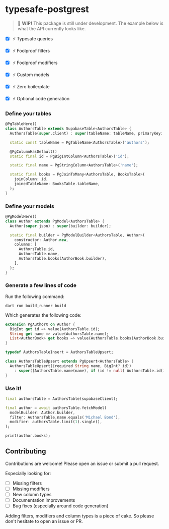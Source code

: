 # typesafe-postgrest

> 🚧 **WIP!** This package is still under development. The example below is what the API currently looks like.

- [x] ⚡️ Typesafe queries
- [x] ⚡️ Foolproof filters
- [x] ⚡️ Foolproof modifiers
- [x] ⚡️ Custom models
- [x] ⚡️ Zero boilerplate
- [x] ⚡️ Optional code generation


### Define your tables
``` dart
@PgTableHere()
class AuthorsTable extends SupabaseTable<AuthorsTable> {
  AuthorsTable(super.client) : super(tableName: tableName, primaryKey: [id]);

  static const tableName = PgTableName<AuthorsTable>('authors');

  @PgColumnHasDefault()
  static final id = PgBigIntColumn<AuthorsTable>('id');

  static final name = PgStringColumn<AuthorsTable>('name');

  static final books = PgJoinToMany<AuthorsTable, BooksTable>(
    joinColumn: id,
    joinedTableName: BooksTable.tableName,
  );
}
```

### Define your models
``` dart
@PgModelHere()
class Author extends PgModel<AuthorsTable> {
  Author(super.json) : super(builder: builder);

  static final builder = PgModelBuilder<AuthorsTable, Author>(
    constructor: Author.new,
    columns: [
      AuthorsTable.id,
      AuthorsTable.name,
      AuthorsTable.books(AuthorBook.builder),
    ],
  );
}
```

### Generate a few lines of code
Run the following command:
``` shell
dart run build_runner build
```
Which generates the following code:
``` dart
extension PgAuthorX on Author {
  BigInt get id => value(AuthorsTable.id);
  String get name => value(AuthorsTable.name);
  List<AuthorBook> get books => value(AuthorsTable.books(AuthorBook.builder));
}
```
``` dart
typedef AuthorsTableInsert = AuthorsTableUpsert;

class AuthorsTableUpsert extends PgUpsert<AuthorsTable> {
  AuthorsTableUpsert({required String name, BigInt? id})
    : super([AuthorsTable.name(name), if (id != null) AuthorsTable.id(id)]);
}
```

### Use it!
``` dart
final authorsTable = AuthorsTable(supabaseClient);

final author = await authorsTable.fetchModel(
  modelBuilder: Author.builder,
  filter: AuthorsTable.name.equals('Michael Bond'),
  modifier: authorsTable.limit(1).single(),
);

print(author.books);
```

## Contributing
Contributions are welcome! Please open an issue or submit a pull request.

Especially looking for:
- [ ] Missing filters
- [ ] Missing modifiers
- [ ] New column types
- [ ] Documentation improvements
- [ ] Bug fixes (especially around code generation)

Adding filters, modifiers and column types is a piece of cake. So please don't hesitate to open an issue or PR.